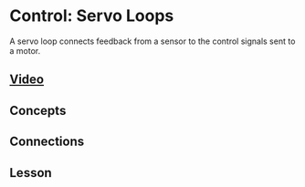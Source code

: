 # Control: Servo Loops
A servo loop connects feedback from a sensor to the control signals sent to a motor.

## [Video]()

## Concepts

## Connections

## Lesson